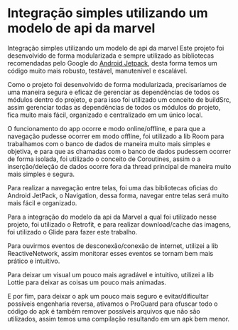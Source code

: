 # Integração simples utilizando um modelo de api da marvel

Integração simples utilizando um modelo de api da marvel Este projeto foi desenvolvido de forma
modularizada e sempre utilizado as bibliotecas recomendadas pelo Google do 
[Android Jetpack](https://developer.android.com/jetpack), desta forma temos um código muito mais robusto,
testável, manutenível e escalável.

Como o projeto foi desenvolvido de forma modularizada, precisaríamos de uma maneira segura e eficaz
de gerenciar as dependências de todos os módulos dentro do projeto, e para isso foi utilizado um
conceito de buildSrc, assim gerenciar todas as dependências de todos os módulos do projeto, fica
muito mais fácil, organizado e centralizado em um único local.

O funcionamento do app ocorre e modo online/offline, e para que a navegação pudesse ocorrer em modo
offline, foi utilizado a lib Room para trabalhamos com o banco de dados de maneira muito mais
simples e objetiva, e para que as chamadas com o banco de dados pudessem ocorrer de forma isolada,
foi utilizado o conceito de Coroutines, assim o a inserção/deleção de dados ocorre fora da thread
principal de maneira muito mais simples e segura.

Para realizar a navegação entre telas, foi uma das bibliotecas oficias do Android JetPack, o
Navigation, dessa forma, navegar entre telas será muito mais fácil e organizado.

Para a integração do modelo da api da Marvel a qual foi utilizado nesse projeto, foi utilizado o
Retrofit, e para realizar download/cache das imagens, foi utilizado o Glide para fazer este
trabalho.

Para ouvirmos eventos de desconexão/conexão de internet, utilizei a lib ReactiveNetwork, assim
monitorar esses eventos se tornam bem mais prático e intuitivo.

Para deixar um visual um pouco mais agradável e intuitivo, utilizei a lib Lottie para deixar as
coisas um pouco mais animadas.

E por fim, para deixar o apk um pouco mais seguro e evitar/dificultar possíveis engenharia reversa,
ativamos o ProGuard para ofuscar todo o código do apk é também remover possíveis arquivos que não
são utilizados, assim temos uma compilação resultando em um apk bem menor.
